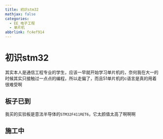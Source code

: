 ```yaml
---
title: 初识stm32
mathjax: false
categories:
  - EE_电子工程
  - 单片机
abbrlink: fc4ef914
---
```



# 初识stm32
其实本人是通信工程专业的学生，应该一早就开始学习单片机的，奈何我在大一的时候其实只接触过一点点的编程，所以走偏了，而且51单片机的c语言是真的用着很难受啊


<!--more-->
## 板子已到
我买的实验板是意法半导体的`STM32F411RET6`，它太颜值太高了啊啊啊

## 施工中